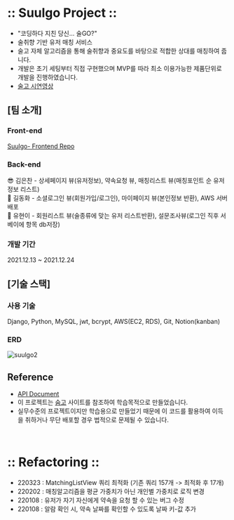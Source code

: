 # :: Suulgo Project ::
- "코딩하다 지친 당신... 술GO?"
- 술취향 기반 유저 매칭 서비스
- 술고 자체 알고리즘을 통해 술취향과 중요도를 바탕으로 적합한 상대를 매칭하여 줍니다.
- 개발은 초기 세팅부터 직접 구현했으며 MVP를 따라 최소 이용가능한 제품단위로 개발을 진행하였습니다.
- [술고 시연영상](https://www.youtube.com/watch?v=AnpIbkjwnLs&feature=youtu.be)

## [팀 소개]
### Front-end
[Suulgo- Frontend Repo](https://github.com/wecode-bootcamp-korea/27-2nd-SUULGO-frontend)

### Back-end
😎 김은찬 - 상세페이지 뷰(유저정보), 약속요청 뷰, 매칭리스트 뷰(매칭포인트 순 유저정보 리스트) <br/>
🍗 길동화 - 소셜로그인 뷰(회원가입/로그인), 마이페이지 뷰(본인정보 반환), AWS 서버 배포<br/>
👻 유현이 - 회원리스트 뷰(술종류에 맞는 유저 리스트반환), 설문조사뷰(로그인 직후 서베이에 항목 db저장)<br/>

### 개발 기간
2021.12.13 ~ 2021.12.24

## [기술 스택]
### 사용 기술
Django, Python, MySQL, jwt, bcrypt, AWS(EC2, RDS), Git, Notion(kanban)

### ERD
![suulgo2](https://user-images.githubusercontent.com/76890895/159702344-ea64fae8-6284-4226-9566-445aaf849972.png)


## Reference
- [API Document](https://documenter.getpostman.com/view/18513651/UVRAK7eQ#c2444f8b-25dd-4a80-b8f0-9ff4873558f8)
- 이 프로젝트는 [숨고](https://soomgo.com/) 사이트를 참조하여 학습목적으로 만들었습니다.
- 실무수준의 프로젝트이지만 학습용으로 만들었기 때문에 이 코드를 활용하여 이득을 취하거나 무단 배포할 경우 법적으로 문제될 수 있습니다.

<br />

# :: Refactoring ::
- 220323 : MatchingListView 쿼리 최적화 (기존 쿼리 157개 -> 최적화 후 17개)
- 220202 : 매칭알고리즘을 평균 가중치가 아닌 개인별 가중치로 로직 변경
- 220108 : 유저가 자기 자신에게 약속을 요청 할 수 있는 버그 수정
- 220108 : 알람 확인 시, 약속 날짜를 확인할 수 있도록 날짜 키-값 추가
